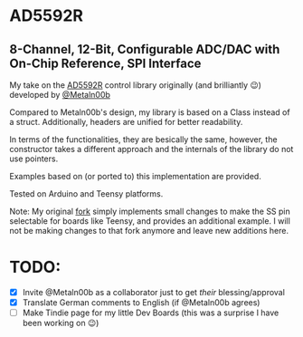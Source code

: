 # AD5592R

## 8-Channel, 12-Bit, Configurable ADC/DAC with On-Chip Reference, SPI Interface

My take on the [AD5592R](https://www.analog.com/en/products/ad5592r.html) control library originally (and brilliantly :wink:) developed by [@Metaln00b](https://github.com/Metaln00b/Arduino-libad5592r)

Compared to Metaln00b's design, my library is based on a Class instead of a struct. Additionally, headers are unified for better readability.

In terms of the functionalities, they are besically the same, however, the constructor takes a different approach and the internals of the library do not use pointers.

Examples based on (or ported to) this implementation are provided.

Tested on Arduino and Teensy platforms.

Note: My original [fork](https://github.com/dzalf/Arduino-libad5592r) simply implements small changes to make the SS pin selectable for boards like Teensy, and provides an additional example. I will not be making changes to that fork anymore and leave new additions here.

# TODO:

- [x] Invite @Metaln00b as a collaborator just to get _their_ blessing/approval
- [x] Translate German comments to English (if @Metaln00b agrees)
- [ ] Make Tindie page for my little Dev Boards (this was a surprise I have been working on :wink:)
